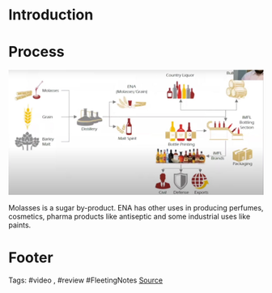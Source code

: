 # Introduction

# Process
![Alcohol Production Process](https://github.com/hashxim/hconMD/blob/master/work_md/Obsidian/Resources/Alcohol%20Production%20Process.JPG?raw=true)

Molasses is a sugar by-product. ENA has other uses in producing perfumes, cosmetics, pharma products like antiseptic and some industrial uses like paints. 

# Footer
Tags: #video , #review #FleetingNotes
[Source](https://youtu.be/tsNopdKIFaw)
<!--stackedit_data:
eyJoaXN0b3J5IjpbMTQwMDgzNTYzNywtMTgxODczOTQ5NSw0MT
gxMTg4MDMsLTE5NzczNTUwMjBdfQ==
-->